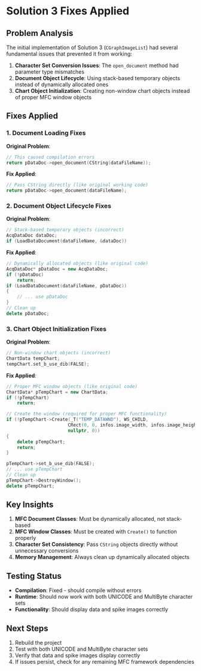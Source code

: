 # Solution 3 Fixes Applied

## Problem Analysis

The initial implementation of Solution 3 (`CGraphImageList`) had several fundamental issues that prevented it from working:

1. **Character Set Conversion Issues**: The `open_document` method had parameter type mismatches
2. **Document Object Lifecycle**: Using stack-based temporary objects instead of dynamically allocated ones
3. **Chart Object Initialization**: Creating non-window chart objects instead of proper MFC window objects

## Fixes Applied

### 1. Document Loading Fixes

**Original Problem**: 
```cpp
// This caused compilation errors
return pDataDoc->open_document(CString(dataFileName));
```

**Fix Applied**:
```cpp
// Pass CString directly (like original working code)
return pDataDoc->open_document(dataFileName);
```

### 2. Document Object Lifecycle Fixes

**Original Problem**: 
```cpp
// Stack-based temporary objects (incorrect)
AcqDataDoc dataDoc;
if (LoadDataDocument(dataFileName, &dataDoc))
```

**Fix Applied**:
```cpp
// Dynamically allocated objects (like original code)
AcqDataDoc* pDataDoc = new AcqDataDoc;
if (!pDataDoc)
    return;
if (LoadDataDocument(dataFileName, pDataDoc))
{
    // ... use pDataDoc
}
// Clean up
delete pDataDoc;
```

### 3. Chart Object Initialization Fixes

**Original Problem**: 
```cpp
// Non-window chart objects (incorrect)
ChartData tempChart;
tempChart.set_b_use_dib(FALSE);
```

**Fix Applied**:
```cpp
// Proper MFC window objects (like original code)
ChartData* pTempChart = new ChartData;
if (!pTempChart)
    return;

// Create the window (required for proper MFC functionality)
if (!pTempChart->Create(_T("TEMP_DATAWND"), WS_CHILD, 
                       CRect(0, 0, infos.image_width, infos.image_height), 
                       nullptr, 0))
{
    delete pTempChart;
    return;
}

pTempChart->set_b_use_dib(FALSE);
// ... use pTempChart
// Clean up
pTempChart->DestroyWindow();
delete pTempChart;
```

## Key Insights

1. **MFC Document Classes**: Must be dynamically allocated, not stack-based
2. **MFC Window Classes**: Must be created with `Create()` to function properly
3. **Character Set Consistency**: Pass `CString` objects directly without unnecessary conversions
4. **Memory Management**: Always clean up dynamically allocated objects

## Testing Status

- **Compilation**: Fixed - should compile without errors
- **Runtime**: Should now work with both UNICODE and MultiByte character sets
- **Functionality**: Should display data and spike images correctly

## Next Steps

1. Rebuild the project
2. Test with both UNICODE and MultiByte character sets
3. Verify that data and spike images display correctly
4. If issues persist, check for any remaining MFC framework dependencies








